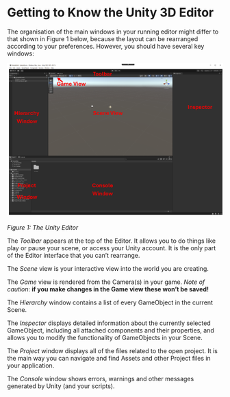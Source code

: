 # Getting to Know the Unity 3D Editor

The organisation of the main windows in your running editor might differ to that shown in Figure 1 below,  because the layout can be rearranged according to your preferences. However, you should have several key windows:

![The Unity Editor](./images/unityOverviewImage1.png)

_Figure 1: The Unity Editor_

The _Toolbar_ appears at the top of the Editor. It allows you to do things like play or pause your scene, or access your Unity account. It is the only part of the Editor interface that you can’t rearrange.

The _Scene_ view is your interactive view into the world you are creating.

The _Game_ view is rendered from the Camera(s) in your game. _Note of caution_: **if you make changes in the Game view these won’t be saved!**

The _Hierarchy_ window contains a list of every GameObject in the current Scene.

The _Inspector_ displays detailed information about the currently selected GameObject, including all attached components and their properties, and allows you to modify the functionality of GameObjects in your Scene.

The _Project_ window displays all of the files related to the open project. It is the main way you can navigate and find Assets and other Project files in your application.

The _Console_ window shows errors, warnings and other messages generated by Unity (and your scripts).